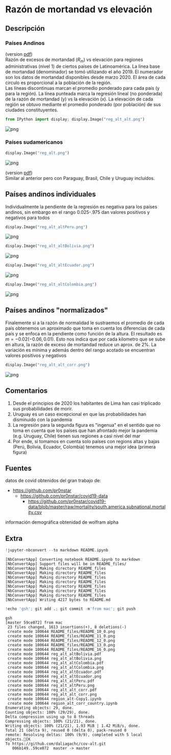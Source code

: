 # Razón de mortandad vs elevación

## Descripción

### Países Andinos

(version [pdf]('reg_alt_alt.pdf'))  
Razón de excesos de mortandad ($R_m$) vs elevación para regiones administrativas (nivel 1) de ciertos países de Latinoamérica. 
La línea base de mortandad (denominador) se tomó utilizando el año 2019. 
El numerador son los datos de mortandad disponibles desde marzo 2020. 
El área de cada circulo es proporcional a la población de la región.  
Las líneas discontinuas marcan el promedio ponderado para cada país (y para la región).
La línea punteada marca la regresión lineal (no ponderada) de la razón de mortandad (y) vs la elevación (x). 
La elevación de cada región se obtuvo mediante el promedio ponderado (por población) de sus ciudades constituyentes.


```python
from IPython import display; display.Image("reg_alt_alt.png")
```




    
![png](README_files/README_4_0.png)
    



### Países sudamericanos


```python
display.Image("reg_alt.png")
```




    
![png](README_files/README_6_0.png)
    



(version [pdf]('reg_alt.pdf'))  
Similar al anterior pero con Paraguay, Brasil, Chile y Uruguay incluídos.

## Países andinos individuales

Individualmente la pendiente de la regresión es negativa para los países andinos, sin embargo en el rango 0.025-.975 dan valores positivos y negativos para todos


```python
display.Image("reg_alt_altPeru.png")
```




    
![png](README_files/README_10_0.png)
    




```python
display.Image("reg_alt_altBolivia.png")
```




    
![png](README_files/README_11_0.png)
    




```python
display.Image("reg_alt_altEcuador.png")
```




    
![png](README_files/README_12_0.png)
    




```python
display.Image("reg_alt_altColombia.png")
```




    
![png](README_files/README_13_0.png)
    



## Países andinos "normalizados"

Finalemente si a la razón de normalidad le sustraemos el promedio de cada país obtenemos un aproximado que toma en cuenta los diferencias de cada país y se enfoca en la pendiente como función de la altura. El resultado es $m=-0.02(-0.06,0.01)$. Esto nos indica que por cada kilometro que se sube en altura, la razón de exceso de mortandad reduce un aprox. de 2%. La variación es mínima y además dentro del rango acotado se encuentran valores positivos y negativos 


```python
display.Image("reg_alt_alt_corr.png")
```




    
![png](README_files/README_16_0.png)
    



## Comentarios
1. Desde el principios de 2020 los habitantes de Lima han casi triplicado sus probabilidades de morir.
1. Uruguay es un caso excepcional en que las probabilidades han disminuido con la pandemia
1. La regresión para la segunda figura es "ingenua" en el sentido que no toma en cuenta que los países que han afrontado mejor la pandemia (e.g. Uruguay, Chile) tienen sus regiones a casi nivel del mar
1. Por ende, si tomamos en cuenta solo países con regions altas y bajas (Perú, Bolivia, Ecuador, Colombia) tenemos una mejor idea (primera figura)

## Fuentes
datos de covid obtenidos del gran trabajo de:
  - https://github.com/pr0nstar
      - https://github.com/pr0nstar/covid19-data
        - https://github.com/pr0nstar/covid19-data/blob/master/raw/mortality/south.america.subnational.mortality.csv  

información demográfica obtenidad de wolfram alpha

## Extra 


```python
!jupyter-nbconvert --to markdown README.ipynb
```

    [NbConvertApp] Converting notebook README.ipynb to markdown
    [NbConvertApp] Support files will be in README_files/
    [NbConvertApp] Making directory README_files
    [NbConvertApp] Making directory README_files
    [NbConvertApp] Making directory README_files
    [NbConvertApp] Making directory README_files
    [NbConvertApp] Making directory README_files
    [NbConvertApp] Making directory README_files
    [NbConvertApp] Making directory README_files
    [NbConvertApp] Writing 4217 bytes to README.md



```python
!echo 'gsh'; git add .; git commit -m'from mac'; git push
```

    gsh
    [master 59ce072] from mac
     23 files changed, 1613 insertions(+), 8 deletions(-)
     create mode 100644 README_files/README_10_0.png
     create mode 100644 README_files/README_11_0.png
     create mode 100644 README_files/README_12_0.png
     create mode 100644 README_files/README_13_0.png
     create mode 100644 README_files/README_16_0.png
     create mode 100644 reg_alt_altBolivia.pdf
     create mode 100644 reg_alt_altBolivia.png
     create mode 100644 reg_alt_altColombia.pdf
     create mode 100644 reg_alt_altColombia.png
     create mode 100644 reg_alt_altEcuador.pdf
     create mode 100644 reg_alt_altEcuador.png
     create mode 100644 reg_alt_altPeru.pdf
     create mode 100644 reg_alt_altPeru.png
     create mode 100644 reg_alt_alt_corr.pdf
     create mode 100644 reg_alt_alt_corr.png
     create mode 100644 region_alt-Copy1.ipynb
     create mode 100644 region_alt_corr_country.ipynb
    Enumerating objects: 29, done.
    Counting objects: 100% (29/29), done.
    Delta compression using up to 8 threads
    Compressing objects: 100% (21/21), done.
    Writing objects: 100% (21/21), 1.93 MiB | 1.42 MiB/s, done.
    Total 21 (delta 9), reused 0 (delta 0), pack-reused 0
    remote: Resolving deltas: 100% (9/9), completed with 5 local objects.[K
    To https://github.com/daliagachc/cov-alt.git
       006b149..59ce072  master -> master



```python

```
